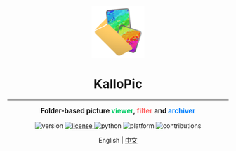 <div align="center">
    <img src="resources/logo/logo_256.png" alt="logo_256" style="height: 120px" />
	<h1>KalloPic</h1>
</div>

---

<p align="center" style="font-weight:bold; font-size:1.1em;">
    Folder-based picture <span style="color:#00CC66;">viewer</span>,
    <span style="color:#FF6666;">filter</span> and 
    <span style="color:#0080FF;">archiver</span>
</p>

<p align="center">
    <img src="https://img.shields.io/badge/version-v0.1.0-brightgreen" alt="version">
    <a href="https://opensource.org/licenses/MIT">
        <img src="https://img.shields.io/badge/license-MIT-blue" alt="license">
    </a>
    <img src="https://img.shields.io/badge/python-3.6+-yellow" alt="python">    
    <img src="https://img.shields.io/badge/platform-Windows%20%7C%20Linux-lightgrey" alt="platform">
    <img src="https://img.shields.io/badge/contributions-welcome-orange.svg" alt="contributions">
</p>

<p align="center">
    English | <a href="docs/README_zh_cn.md">中文</a>
</p>
